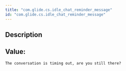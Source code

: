 ```yaml
---
title: "com.glide.cs.idle_chat_reminder_message"
id: "com.glide.cs.idle_chat_reminder_message"
---
```

## Description



## Value: 
```
The conversation is timing out, are you still there?
```